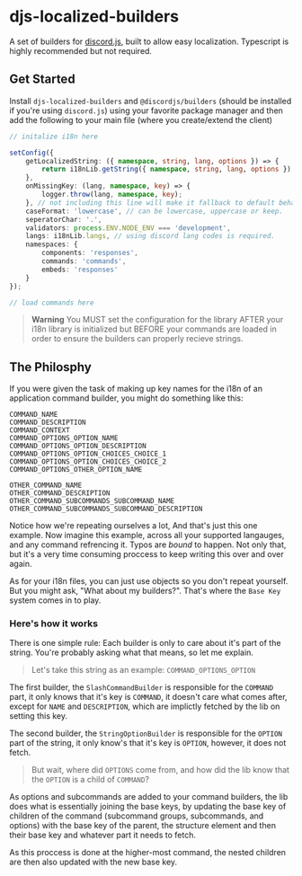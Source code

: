 # djs-localized-builders

A set of builders for [discord.js](https://discord.js.org), built to allow easy localization. Typescript is highly recommended but not required.

## Get Started

Install `djs-localized-builders` and `@discordjs/builders` (should be installed if you're using `discord.js`) using your favorite package manager and then add the following to your main file (where you create/extend the client)

```ts
// initalize i18n here

setConfig({
    getLocalizedString: ({ namespace, string, lang, options }) => {
        return i18nLib.getString({ namespace, string, lang, options }) ?? 'fetch_fail';
    },
    onMissingKey: (lang, namespace, key) => {
        logger.throw(lang, namespace, key);
    }, // not including this line will make it fallback to default behavior of throwing a TypeError
    caseFormat: 'lowercase', // can be lowercase, uppercase or keep.
    seperatorChar: '.',
    validators: process.ENV.NODE_ENV === 'development',
    langs: i18nLib.langs, // using discord lang codes is required.
    namespaces: {
        components: 'responses',
        commands: 'commands',
        embeds: 'responses'
    }
});

// load commands here
```

> **Warning**
> You MUST set the configuration for the library AFTER your i18n library is initialized but BEFORE your commands are loaded in order to ensure the builders can properly recieve strings.

## The Philosphy

If you were given the task of making up key names for the i18n of an application command builder, you might do something like this:

```
COMMAND_NAME
COMMAND_DESCRIPTION
COMMAND_CONTEXT
COMMAND_OPTIONS_OPTION_NAME
COMMAND_OPTIONS_OPTION_DESCRIPTION
COMMAND_OPTIONS_OPTION_CHOICES_CHOICE_1
COMMAND_OPTIONS_OPTION_CHOICES_CHOICE_2
COMMAND_OPTIONS_OTHER_OPTION_NAME

OTHER_COMMAND_NAME
OTHER_COMMAND_DESCRIPTION
OTHER_COMMAND_SUBCOMMANDS_SUBCOMMAND_NAME
OTHER_COMMAND_SUBCOMMANDS_SUBCOMMAND_DESCRIPTION
```

Notice how we're repeating ourselves a lot, And that's just this one example. Now imagine this example, across all your supported langauges, and any command refrencing it. Typos are _bound_ to happen. Not only that, but it's a very time consuming proccess to keep writing this over and over again.

As for your i18n files, you can just use objects so you don't repeat yourself.
But you might ask, "What about my builders?". That's where the `Base Key` system comes in to play.

### Here's how it works

There is one simple rule: Each builder is only to care about it's part of the string.
You're probably asking what that means, so let me explain.

> Let's take this string as an example: `COMMAND_OPTIONS_OPTION`

The first builder, the `SlashCommandBuilder` is responsible for the `COMMAND` part, it only knows that it's key is `COMMAND`, it doesn't care what comes after, except for `NAME` and `DESCRIPTION`, which are implictly fetched by the lib on setting this key.

The second builder, the `StringOptionBuilder` is responsible for the `OPTION` part of the string, it only know's that it's key is `OPTION`, however, it does not fetch.

> But wait, where did `OPTIONS` come from, and how did the lib know that the `OPTION` is a child of `COMMAND`?

As options and subcommands are added to your command builders, the lib does what is essentially joining the base keys, by updating the base key of children of the command (subcommand groups, subcommands, and options) with the base key of the parent, the structure element and then their base key and whatever part it needs to fetch.

As this proccess is done at the higher-most command, the nested children are then also updated with the new base key.
